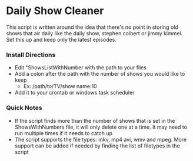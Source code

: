 # Daily Show Cleaner

This script is written around the idea that there's no point in storing old shows that air daily like the daily show, stephen colbert or jimmy kimmel. Set this up and keep only the latest episodes.

### Install Directions
* Edit "ShowsListWithNumber with the path to your files
* Add a colon after the path with the number of shows you would like to keep
    * Ex: /path/to/TV/show name:10
* Add it to your crontab or windows task scheduler

### Quick Notes
* If the script finds more than the number of shows that is set in the ShowsWithNumbers file, it will only delete one at a time. It may need to run multiple times if it needs to catch up
* The script supports the file types: mkv, mp4 avi, wmv and mpeg. More support can be added if needed by finding the list of filetypes in the script
